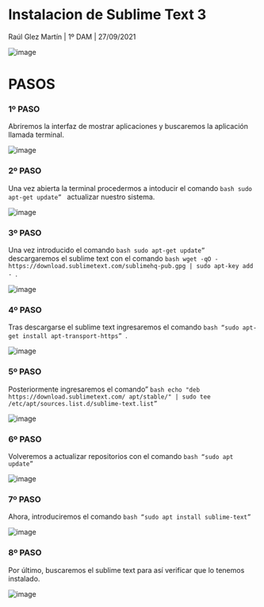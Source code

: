 # Instalacion de Sublime Text 3

Raúl Glez Martín | 1º DAM | 27/09/2021

![image](https://user-images.githubusercontent.com/91153605/136656230-cf5b7087-8a9d-45dd-a5c2-4d79677878a6.png)
#
# PASOS

### 1º PASO

Abriremos la interfaz de mostrar aplicaciones y buscaremos la aplicación llamada terminal.

![image](https://user-images.githubusercontent.com/91153605/136656371-3f660247-64b5-4fbc-b389-b4c88adcffae.png)

 
### 2º PASO

Una vez abierta la terminal procedermos a intoducir el comando ```bash sudo apt-get update” ``` actualizar nuestro sistema.

![image](https://user-images.githubusercontent.com/91153605/136656366-592f2896-7b70-46a6-955c-d718ae8eefef.png)

 
### 3º PASO

Una vez introducido el comando ```bash sudo apt-get update” ```  descargaremos el sublime text con el comando ```bash wget -qO - https://download.sublimetext.com/sublimehq-pub.gpg | sudo apt-key add - ```.

![image](https://user-images.githubusercontent.com/91153605/136656365-1e5c27ee-7216-4a2f-bfb7-2a0ce1799ba4.png)

 
### 4º PASO

Tras descargarse el sublime text ingresaremos el comando ```bash “sudo apt-get install apt-transport-https” ```.
 
 ![image](https://user-images.githubusercontent.com/91153605/136656360-a3f767c6-0c0f-4c89-87fa-b6489be4f557.png)


### 5º PASO

Posteriormente ingresaremos el comando” ```bash echo "deb https://download.sublimetext.com/ apt/stable/" | sudo tee /etc/apt/sources.list.d/sublime-text.list” ```

![image](https://user-images.githubusercontent.com/91153605/136656358-56306f2d-bc1e-45d5-acc8-c3437300ff2b.png)

### 6º PASO

Volveremos a actualizar repositorios con el comando ```bash “sudo apt update” ```

![image](https://user-images.githubusercontent.com/91153605/136656346-dec66bd9-1ad2-4981-855a-2995ecf8c3b4.png)

 
### 7º PASO

Ahora, introduciremos el comando ```bash “sudo apt install sublime-text” ```

![image](https://user-images.githubusercontent.com/91153605/136656344-f1efdafc-3ccf-4164-987d-0f49326331ab.png)


 
### 8º PASO 

Por último, buscaremos el sublime text para así verificar que lo tenemos instalado.

![image](https://user-images.githubusercontent.com/91153605/136656341-99cb8086-a434-4aa6-9ec8-72f87a505520.png)

 
